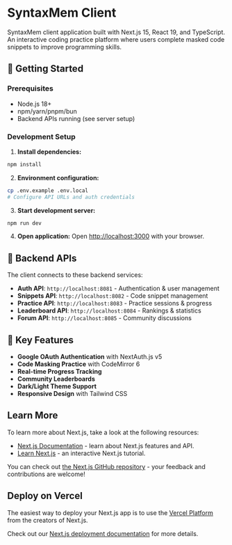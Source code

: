 # SyntaxMem Client

SyntaxMem client application built with Next.js 15, React 19, and TypeScript. An interactive coding practice platform where users complete masked code snippets to improve programming skills.

## 🚀 Getting Started

### Prerequisites
- Node.js 18+ 
- npm/yarn/pnpm/bun
- Backend APIs running (see server setup)

### Development Setup

1. **Install dependencies:**
```bash
npm install
```

2. **Environment configuration:**
```bash
cp .env.example .env.local
# Configure API URLs and auth credentials
```

3. **Start development server:**
```bash
npm run dev
```

4. **Open application:**
Open [http://localhost:3000](http://localhost:3000) with your browser.

## 🔗 Backend APIs

The client connects to these backend services:

- **Auth API**: `http://localhost:8081` - Authentication & user management
- **Snippets API**: `http://localhost:8082` - Code snippet management  
- **Practice API**: `http://localhost:8083` - Practice sessions & progress
- **Leaderboard API**: `http://localhost:8084` - Rankings & statistics
- **Forum API**: `http://localhost:8085` - Community discussions

## 🎯 Key Features

- **Google OAuth Authentication** with NextAuth.js v5
- **Code Masking Practice** with CodeMirror 6
- **Real-time Progress Tracking** 
- **Community Leaderboards**
- **Dark/Light Theme Support**
- **Responsive Design** with Tailwind CSS

## Learn More

To learn more about Next.js, take a look at the following resources:

- [Next.js Documentation](https://nextjs.org/docs) - learn about Next.js features and API.
- [Learn Next.js](https://nextjs.org/learn) - an interactive Next.js tutorial.

You can check out [the Next.js GitHub repository](https://github.com/vercel/next.js) - your feedback and contributions are welcome!

## Deploy on Vercel

The easiest way to deploy your Next.js app is to use the [Vercel Platform](https://vercel.com/new?utm_medium=default-template&filter=next.js&utm_source=create-next-app&utm_campaign=create-next-app-readme) from the creators of Next.js.

Check out our [Next.js deployment documentation](https://nextjs.org/docs/app/building-your-application/deploying) for more details.
